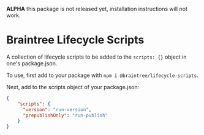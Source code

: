 **ALPHA** this package is not released yet, installation instructions will not work.

# Braintree Lifecycle Scripts

A collection of lifecycle scripts to be added to the `scripts: {}` object in one's package.json.

To use, first add to your package with `npm i @braintree/lifecycle-scripts`.

Next, add to the scripts object of your package.json:

```json
{
    "scripts": {
      "version": "run-version",
      "prepublishOnly": "run-publish"
    }
}
```
